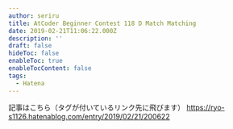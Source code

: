 ```yaml
---
author: seriru
title: AtCoder Beginner Contest 118 D Match Matching
date: 2019-02-21T11:06:22.000Z
description: ''
draft: false
hideToc: false
enableToc: true
enableTocContent: false
tags:
  - Hatena
---
```


記事はこちら（タグが付いているリンク先に飛びます）
https://ryo-s1126.hatenablog.com/entry/2019/02/21/200622

